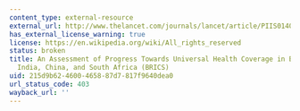 ```yaml
---
content_type: external-resource
external_url: http://www.thelancet.com/journals/lancet/article/PIIS0140-6736(14)60075-1/
has_external_license_warning: true
license: https://en.wikipedia.org/wiki/All_rights_reserved
status: broken
title: An Assessment of Progress Towards Universal Health Coverage in Brazil, Russia,
  India, China, and South Africa (BRICS)
uid: 215d9b62-4600-4658-87d7-817f9640dea0
url_status_code: 403
wayback_url: ''
---
```

